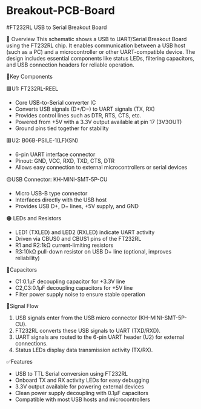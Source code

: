 # Breakout-PCB-Board


#FT232RL USB to Serial Breakout Board

📜 Overview
This schematic shows a USB to UART/Serial Breakout Board using the FT232RL chip. It enables communication between a USB host (such as a PC) and a microcontroller or other UART-compatible device.
The design includes essential components like status LEDs, filtering capacitors, and USB connection headers for reliable operation.

🧩Key Components

🟩U1: FT232RL-REEL
- Core USB-to-Serial converter IC  
- Converts USB signals (D+/D−) to UART signals (TX, RX)  
- Provides control lines such as DTR, RTS, CTS, etc.  
- Powered from +5V with a 3.3V output available at pin 17 (3V3OUT)  
- Ground pins tied together for stability

🟥U2: B06B-PSILE-1(LF)(SN)
- 6-pin UART interface connector  
- Pinout: GND, VCC, RXD, TXD, CTS, DTR  
- Allows easy connection to external microcontrollers or serial devices

🟡USB Connector: KH-MINI-SMT-5P-CU
- Micro USB-B type connector  
- Interfaces directly with the USB host  
- Provides USB D+, D− lines, +5V supply, and GND

🟠 LEDs and Resistors
- LED1 (TXLED) and LED2 (RXLED) indicate UART activity  
- Driven via CBUS0 and CBUS1 pins of the FT232RL  
- R1 and R2:1kΩ current-limiting resistors  
- R3:10kΩ pull-down resistor on USB D+ line (optional, improves reliability)

🔵Capacitors
- C1:0.1µF decoupling capacitor for +3.3V line  
- C2,C3:0.1µF decoupling capacitors for +5V line  
- Filter power supply noise to ensure stable operation


📶Signal Flow
1. USB signals enter from the USB micro connector (KH-MINI-SMT-5P-CU).  
2. FT232RL converts these USB signals to UART (TXD/RXD).  
3. UART signals are routed to the 6-pin UART header (U2) for external connections.  
4. Status LEDs display data transmission activity (TX/RX).


✅Features
- USB to TTL Serial conversion using FT232RL  
- Onboard TX and RX activity LEDs for easy debugging  
- 3.3V output available for powering external devices  
- Clean power supply decoupling with 0.1µF capacitors  
- Compatible with most USB hosts and microcontrollers
